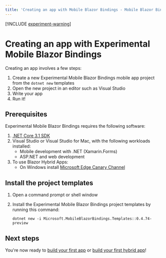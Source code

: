 ```yaml
---
title: 'Creating an app with Mobile Blazor Bindings - Mobile Blazor Bindings'
---
```


[!INCLUDE [experiment-warning](includes/experiment-warning.md)]

# Creating an app with Experimental Mobile Blazor Bindings

Creating an app involves a few steps:

1. Create a new Experimental Mobile Blazor Bindings mobile app project from the `dotnet new` templates
1. Open the new project in an editor such as Visual Studio
1. Write your app
1. Run it!

## Prerequisites

Experimental Mobile Blazor Bindings requires the following software:

1. [.NET Core 3.1 SDK](https://dotnet.microsoft.com/download)
1. Visual Studio or Visual Studio for Mac, with the following workloads installed:
   * Mobile development with .NET (Xamarin.Forms)
   * ASP.NET and web development
1. To use Blazor Hybrid Apps:
   * On Windows install [Microsoft Edge Canary Channel](https://www.microsoftedgeinsider.com/download)

## Install the project templates

1. Open a command prompt or shell window
1. Install the Experimental Mobile Blazor Bindings project templates by running this command:

    ```shell
    dotnet new -i Microsoft.MobileBlazorBindings.Templates::0.4.74-preview
    ```

## Next steps

You're now ready to [build your first app](walkthroughs/build-first-app.md) or [build your first hybrid app](walkthroughs/build-first-hybrid-app.md)!
